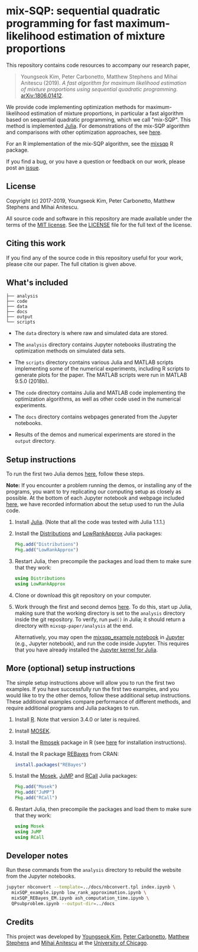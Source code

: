 # mix-SQP: sequential quadratic programming for fast maximum-likelihood estimation of mixture proportions

This repository contains code resources to accompany our research
paper,

> Youngseok Kim, Peter Carbonetto, Matthew Stephens and Mihai Anitescu
> (2019). *A fast algorithm for maximum likelihood estimation of
> mixture proportions using sequential quadratic programming.*
> [arXiv:1806.01412][arxiv].

We provide code implementing optimization methods for
maximum-likelihood estimation of mixture proportions, in particular a
fast algorithm based on sequential quadratic programming, which we
call "mix-SQP". This method is implemented [Julia][julia]. For
demonstrations of the mix-SQP algorithm and comparisons with other
optimization approaches, see [here][github-site].

For an R implementation of the mix-SQP algorithm, see the
[mixsqp][mixsqp] R package.

If you find a bug, or you have a question or feedback on our work,
please post an [issue][issues].

## License

Copyright (c) 2017-2019, Youngseok Kim, Peter Carbonetto, Matthew
Stephens and Mihai Anitescu.

All source code and software in this repository are made available
under the terms of the [MIT license][mit-license]. See the
[LICENSE](LICENSE) file for the full text of the license.

## Citing this work

If you find any of the source code in this repository useful for your
work, please cite our paper. The full citation is given above.

## What's included

```
├── analysis
├── code
├── data
├── docs
├── output
└── scripts
```

+ The `data` directory is where raw and simulated data are stored.

+ The `analysis` directory contains Jupyter notebooks illustrating
  the optimization methods on simulated data sets.

+ The `scripts` directory contains various Julia and MATLAB scripts
  implementing some of the numerical experiments, including R scripts
  to generate plots for the paper. The MATLAB scripts were run in
  MATLAB 9.5.0 (2018b).

+ The `code` directory contains Julia and MATLAB code implementing the
  optimization algorithms, as well as other code used in the numerical
  experiments.

+ The `docs` directory contains webpages generated from the Jupyter
  notebooks.

+ Results of the demos and numerical experiments are stored in the
  `output` directory.

## Setup instructions

To run the first two Julia demos [here][github-site], follow these
steps.

**Note:** If you encounter a problem running the demos, or installing
any of the programs, you want to try replicating our computing setup
as closely as possible. At the bottom of each Jupyter notebook and
webpage included [here][github-site], we have recorded information
about the setup used to run the Julia code.

1. Install [Julia](http://julialang.org). (Note that all the code was
   tested with Julia 1.1.1.)

2. Install the [Distributions][distributions-julia] and
   [LowRankApprox][lowrankapprox-julia] Julia packages:

   ```julia
   Pkg.add("Distributions")
   Pkg.add("LowRankApprox")
   ```

3. Restart Julia, then precompile the packages and load them to make
   sure that they work:

   ```julia
   using Distributions
   using LowRankApprox
   ```

4. Clone or download this git repository on your computer.

5. Work through the first and second demos [here][github-site]. To do
   this, start up Julia, making sure that the working directory is set
   to the `analysis` directory inside the git repository. To verify,
   run `pwd()` in Julia; it should return a directory with
   `mixsqp-paper/analysis` at the end.

   Alternatively, you may open the
   [mixsqp_example notebook](analysis/mixSQP_example.ipynb) in
   [Jupyter][jupyter] (e.g., Jupyter notebook), and run the code
   inside Jupyter. This requires that you have already installed the
   [Jupyter kernel for Julia][ijulia].

## More (optional) setup instructions

The simple setup instructions above will allow you to run the first
two examples. If you have successfully run the first two examples, and
you would like to try the other demos, follow these additional setup
instructions. These additional examples compare performance of
different methods, and require additional programs and Julia packages
to run.

1. Install [R][R]. Note that version 3.4.0 or later is required.

2. Install [MOSEK][mosek].

3. Install the [Rmosek][rmosek] package in R (see [here][mosek-docs] for
   installation instructions).

5. Install the R package [REBayes][rebayes] from CRAN:

   ```R
   install.packages("REBayes")
   ```

2. Install the [Mosek][mosek-julia], [JuMP][jump-julia] and
   [RCall][rcall-julia] Julia packages:

   ```julia
   Pkg.add("Mosek")
   Pkg.add("JuMP")
   Pkg.add("RCall")
   ```

3. Restart Julia, then precompile the packages and load them to make
   sure that they work:

   ```julia
   using Mosek
   using JuMP
   using RCall
   ```

## Developer notes

Run these commands from the `analysis` directory to rebuild the
website from the Jupyter notebooks.

```bash
jupyter nbconvert --template=../docs/nbconvert.tpl index.ipynb \
  mixSQP_example.ipynb low_rank_approximation.ipynb \
  mixSQP_REBayes_EM.ipynb ash_computation_time.ipynb \
  QPsubproblem.ipynb --output-dir=../docs
```

## Credits

This project was developed by [Youngseok Kim][youngseok],
[Peter Carbonetto][peter], [Matthew Stephens][matthew] and
[Mihai Anitescu][mihai] at the
[University of Chicago](https://www.uchicago.edu).

[github-site]: https://stephenslab.github.io/mixsqp-paper
[mixsqp]: https://github.com/stephenslab/mixsqp
[issues]: https://github.com/stephenslab/mixsqp-paper/issues
[arxiv]: https://arxiv.org/abs/1806.01412
[mit-license]: https://opensource.org/licenses/mit-license.html
[youngseok]: https://github.com/youngseok-kim
[peter]: https://pcarbo.github.io
[matthew]: http://stephenslab.uchicago.edu
[mihai]: http://www.mcs.anl.gov/~anitescu
[R]: https://www.r-project.org
[julia]: http://julialang.org
[mosek]: http://mosek.com
[mosek-docs]: https://www.mosek.com/documentation
[jupyter]: http://jupyter.org
[ijulia]: https://github.com/JuliaLang/IJulia.jl
[rmosek]: https://CRAN.R-project.org/package=Rmosek
[rebayes]: https://cran.r-project.org/package=REBayes
[distributions-julia]: https://github.com/JuliaStats/Distributions.jl
[lowrankapprox-julia]: https://github.com/klho/LowRankApprox.jl
[jump-julia]: https://github.com/JuliaOpt/JuMP.jl
[mosek-julia]: https://github.com/JuliaOpt/Mosek.jl
[rcall-julia]: https://github.com/JuliaInterop/RCall.jl
